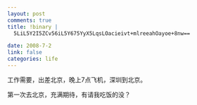 ```yaml
--- 
layout: post
comments: true
title: !binary |
  5LiL5Y2I5ZCv56iL5Y675YyX5LqsLOacieivt+mlreeahOayoe+8nw==

date: 2008-7-2
link: false
categories: life
---
```

工作需要，出差北京，晚上7点飞机，深圳到北京。

第一次去北京，充满期待，有请我吃饭的没？

